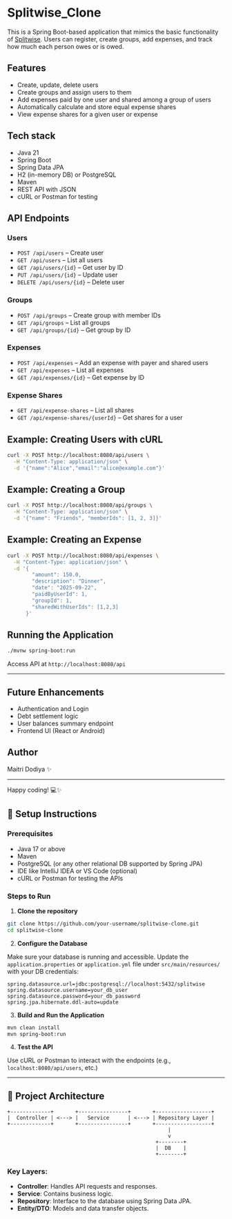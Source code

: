 # Splitwise_Clone
This is a Spring Boot-based application that mimics the basic functionality of [Splitwise](https://www.splitwise.com). Users can register, create groups, add expenses, and track how much each person owes or is owed.

## Features

- Create, update, delete users
- Create groups and assign users to them
- Add expenses paid by one user and shared among a group of users
- Automatically calculate and store equal expense shares
- View expense shares for a given user or expense

## Tech stack

- Java 21
- Spring Boot
- Spring Data JPA
- H2 (in-memory DB) or PostgreSQL
- Maven
- REST API with JSON
- cURL or Postman for testing

## API Endpoints

### Users

- `POST /api/users` – Create user
- `GET /api/users` – List all users
- `GET /api/users/{id}` – Get user by ID
- `PUT /api/users/{id}` – Update user
- `DELETE /api/users/{id}` – Delete user

### Groups

- `POST /api/groups` – Create group with member IDs
- `GET /api/groups` – List all groups
- `GET /api/groups/{id}` – Get group by ID

### Expenses

- `POST /api/expenses` – Add an expense with payer and shared users
- `GET /api/expenses` – List all expenses
- `GET /api/expenses/{id}` – Get expense by ID

### Expense Shares

- `GET /api/expense-shares` – List all shares
- `GET /api/expense-shares/{userId}` – Get shares for a user

## Example: Creating Users with cURL

```bash
curl -X POST http://localhost:8080/api/users \
  -H "Content-Type: application/json" \
  -d '{"name":"Alice","email":"alice@example.com"}'
```

## Example: Creating a Group

```bash
curl -X POST http://localhost:8080/api/groups \
  -H "Content-Type: application/json" \
  -d '{"name": "Friends", "memberIds": [1, 2, 3]}'
```

## Example: Creating an Expense

```bash
curl -X POST http://localhost:8080/api/expenses \
  -H "Content-Type: application/json" \
  -d '{
        "amount": 150.0,
        "description": "Dinner",
        "date": "2025-09-22",
        "paidByUserId": 1,
        "groupId": 1,
        "sharedWithUserIds": [1,2,3]
      }'
```

## Running the Application

```bash
./mvnw spring-boot:run
```

Access API at `http://localhost:8080/api`

---

## Future Enhancements

- Authentication and Login
- Debt settlement logic
- User balances summary endpoint
- Frontend UI (React or Android)

## Author

Maitri Dodiya ✨

---

Happy coding! 💻✨


## 🚀 Setup Instructions

### Prerequisites

- Java 17 or above
- Maven
- PostgreSQL (or any other relational DB supported by Spring JPA)
- IDE like IntelliJ IDEA or VS Code (optional)
- cURL or Postman for testing the APIs

### Steps to Run

1. **Clone the repository**

```bash
git clone https://github.com/your-username/splitwise-clone.git
cd splitwise-clone
```

2. **Configure the Database**

Make sure your database is running and accessible. Update the `application.properties` or `application.yml` file under `src/main/resources/` with your DB credentials:

```properties
spring.datasource.url=jdbc:postgresql://localhost:5432/splitwise
spring.datasource.username=your_db_user
spring.datasource.password=your_db_password
spring.jpa.hibernate.ddl-auto=update
```

3. **Build and Run the Application**

```bash
mvn clean install
mvn spring-boot:run
```

4. **Test the API**

Use cURL or Postman to interact with the endpoints (e.g., `localhost:8080/api/users`, etc.)

---

## 🧱 Project Architecture

```
+-------------+       +----------------+       +------------------+
|  Controller | <---> |   Service      | <---> | Repository Layer |
+-------------+       +----------------+       +------------------+
                                                    |
                                                    v
                                                +--------+
                                                |  DB    |
                                                +--------+
```

### Key Layers:

- **Controller**: Handles API requests and responses.
- **Service**: Contains business logic.
- **Repository**: Interface to the database using Spring Data JPA.
- **Entity/DTO**: Models and data transfer objects.
